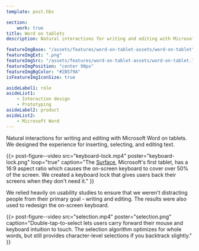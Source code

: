 ```yaml
---
template: post.hbs

section:
    work: true
title: Word on tablets
description: Natural interactions for writing and editing with Microsoft Word on tablets.

featureImgBase: "/assets/features/word-on-tablet-assets/word-on-tablet"
featureImgExt: ".png"
featureImgSrc: "/assets/features/word-on-tablet-assets/word-on-tablet.750w.png"
featureImgPosition: "center 90px"
featureImgBgColor: "#2B579A"
isFeatureImgIconSize: true

asideLabel1: role
asideList1:
    - Interaction design
    - Prototyping
asideLabel2: product
asideList2:
    - Microsoft Word
---
```


Natural interactions for writing and editing with Microsoft Word on tablets. We designed the experience for inserting, selecting, and editing text.

{{> post-figure--video
    src="keyboard-lock.mp4"
    poster="keyboard-lock.png"
    loop="true"
    caption="The [Surface](https://www.microsoft.com/surface), Microsoft's first tablet, has a 16:9 aspect ratio which causes the on-screen keyboard to cover over 50% of the screen. We created a keyboard lock that gives users back their screens when they don't need it."
}}

We relied heavily on usability studies to ensure that we weren't distracting people from their primary goal - writing and editing. The results were also used to redesign the on-screen keyboard.

{{> post-figure--video
    src="selection.mp4"
    poster="selection.png"
    caption="Double-tap-to-select lets users carry forward their mouse and keyboard intuition to touch. The selection algorithm optimizes for whole words, but still provides character-level selections if you backtrack slightly."
}}
